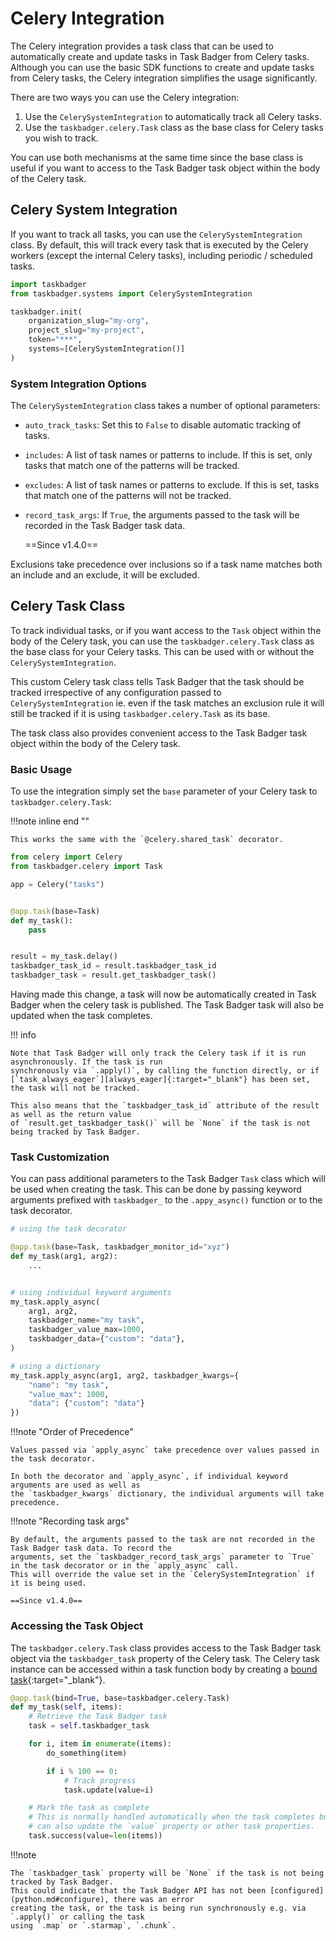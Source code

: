 # Celery Integration

The Celery integration provides a task class that can be used to automatically create and update tasks in Task Badger
from Celery tasks. Although you can use the basic SDK functions to create and update tasks from Celery tasks, the
Celery integration simplifies the usage significantly.

There are two ways you can use the Celery integration:

1. Use the `CelerySystemIntegration` to automatically track all Celery tasks.
2. Use the `taskbadger.celery.Task` class as the base class for Celery tasks you wish to track.

You can use both mechanisms at the same time since the base class is useful if you want to access to the
Task Badger task object within the body of the Celery task.

## Celery System Integration

If you want to track all tasks, you can use the `CelerySystemIntegration` class. By default, this will track every
task that is executed by the Celery workers (except the internal Celery tasks), including periodic / scheduled tasks.

```python
import taskbadger
from taskbadger.systems import CelerySystemIntegration

taskbadger.init(
    organization_slug="my-org",
    project_slug="my-project",
    token="***",
    systems=[CelerySystemIntegration()]
)
```

### System Integration Options

The `CelerySystemIntegration` class takes a number of optional parameters:

- `auto_track_tasks`: Set this to `False` to disable automatic tracking of tasks.
- `includes`: A list of task names or patterns to include. If this is set, only tasks that match one of the patterns
  will be tracked.
- `excludes`: A list of task names or patterns to exclude. If this is set, tasks that match one of the patterns will
  not be tracked.
- `record_task_args`: If `True`, the arguments passed to the task will be recorded in the Task Badger task data.
  
    ==Since v1.4.0==

Exclusions take precedence over inclusions so if a task name matches both an include and an exclude, it will be
excluded.

## Celery Task Class

To track individual tasks, or if you want access to the `Task` object within the body of the Celery task, you can
use the `taskbadger.celery.Task` class as the base class for your Celery tasks. This can be used with or without
the `CelerySystemIntegration`.

This custom Celery task class tells Task Badger that the task should be tracked irrespective of any configuration
passed to `CelerySystemIntegration` ie. even if the task matches an exclusion rule it will still be tracked if it
is using `taskbadger.celery.Task` as its base.

The task class also provides convenient access to the Task Badger task object within the body of the Celery task.

### Basic Usage

To use the integration simply set the `base` parameter of your Celery task to `taskbadger.celery.Task`:

!!!note inline end ""

    This works the same with the `@celery.shared_task` decorator.

```python
from celery import Celery
from taskbadger.celery import Task

app = Celery("tasks")


@app.task(base=Task)
def my_task():
    pass


result = my_task.delay()
taskbadger_task_id = result.taskbadger_task_id
taskbadger_task = result.get_taskbadger_task()
```

Having made this change, a task will now be automatically created in Task Badger when the celery task is published.
The Task Badger task will also be updated when the task completes.

!!! info

    Note that Task Badger will only track the Celery task if it is run asynchronously. If the task is run
    synchronously via `.apply()`, by calling the function directly, or if [`task_always_eager`][always_eager]{:target="_blank"} has been set,
    the task will not be tracked.

    This also means that the `taskbadger_task_id` attribute of the result as well as the return value
    of `result.get_taskbadger_task()` will be `None` if the task is not being tracked by Task Badger.

[always_eager]: https://docs.celeryq.dev/en/stable/userguide/configuration.html#std-setting-task_always_eager

### Task Customization

You can pass additional parameters to the Task Badger `Task` class which will be used when creating the task.
This can be done by passing keyword arguments prefixed with `taskbadger_` to the `.appy_async()` function or
to the task decorator.

```python
# using the task decorator

@app.task(base=Task, taskbadger_monitor_id="xyz")
def my_task(arg1, arg2):
    ...


# using individual keyword arguments
my_task.apply_async(
    arg1, arg2,
    taskbadger_name="my task",
    taskbadger_value_max=1000,
    taskbadger_data={"custom": "data"},
)

# using a dictionary
my_task.apply_async(arg1, arg2, taskbadger_kwargs={
    "name": "my task",
    "value_max": 1000,
    "data": {"custom": "data"}
})
```

!!!note "Order of Precedence"

    Values passed via `apply_async` take precedence over values passed in the task decorator.

    In both the decorator and `apply_async`, if individual keyword arguments are used as well as
    the `taskbadger_kwargs` dictionary, the individual arguments will take precedence.


!!!note "Recording task args"

    By default, the arguments passed to the task are not recorded in the Task Badger task data. To record the
    arguments, set the `taskbadger_record_task_args` parameter to `True` in the task decorator or in the `apply_async` call.
    This will override the value set in the `CelerySystemIntegration` if it is being used.

    ==Since v1.4.0==


### Accessing the Task Object

The `taskbadger.celery.Task` class provides access to the Task Badger task object via the `taskbadger_task` property
of the Celery task. The Celery task instance can be accessed within a task function body by creating a
[bound task][bound_task]{:target="_blank"}.

[bound_task]: https://docs.celeryq.dev/en/stable/userguide/tasks.html#bound-tasks

```python
@app.task(bind=True, base=taskbadger.celery.Task)
def my_task(self, items):
    # Retrieve the Task Badger task
    task = self.taskbadger_task

    for i, item in enumerate(items):
        do_something(item)

        if i % 100 == 0:
            # Track progress
            task.update(value=i)

    # Mark the task as complete
    # This is normally handled automatically when the task completes but we call it here so that we
    # can also update the `value` property or other task properties.
    task.success(value=len(items))
```

!!!note

    The `taskbadger_task` property will be `None` if the task is not being tracked by Task Badger.
    This could indicate that the Task Badger API has not been [configured](python.md#configure), there was an error
    creating the task, or the task is being run synchronously e.g. via `.apply()` or calling the task
    using `.map` or `.starmap`, `.chunk`.
